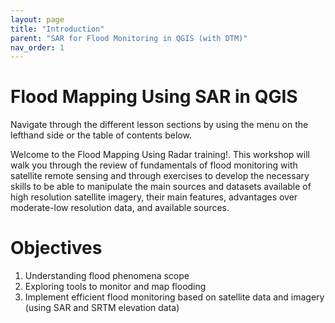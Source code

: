 ```yaml
---
layout: page
title: "Introduction"
parent: "SAR for Flood Monitoring in QGIS (with DTM)"
nav_order: 1
---
```



# Flood Mapping Using SAR in QGIS
Navigate through the different lesson sections by using the menu on the lefthand side or the table of contents below.

Welcome to the Flood Mapping Using Radar training!.  This workshop will walk you through the review of fundamentals of flood monitoring with satellite remote sensing and through exercises to develop the necessary skills to be able to manipulate the main sources and datasets available of high resolution satellite imagery, their main features, advantages over moderate-low resolution data, and available sources.

# Objectives

1. Understanding flood phenomena scope
2. Exploring tools to monitor and map flooding
3. Implement efficient flood monitoring based on satellite data and imagery (using SAR and SRTM elevation data)


